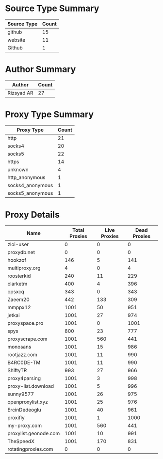 # Source Type Summary

| Source Type | Count |
|-------------|-------|
| github | 15 |
| website | 11 |
| Github | 1 |


# Author Summary

| Author | Count |
|--------|-------|
| Rizsyad AR | 27 |


# Proxy Type Summary

| Proxy Type | Count |
|------------|-------|
| http | 21 |
| socks4 | 20 |
| socks5 | 22 |
| https | 14 |
| unknown | 4 |
| http_anonymous | 1 |
| socks4_anonymous | 1 |
| socks5_anonymous | 1 |


# Proxy Details

| Name | Total Proxies | Live Proxies | Dead Proxies |
|------|---------------|--------------|---------------|
| zloi-user | 0 | 0 | 0 |
| proxydb.net | 0 | 0 | 0 |
| hookzof | 146 | 5 | 141 |
| multiproxy.org | 4 | 0 | 4 |
| roosterkid | 240 | 11 | 229 |
| clarketm | 400 | 4 | 396 |
| opsxcq | 343 | 0 | 343 |
| Zaeem20 | 442 | 133 | 309 |
| mmppx12 | 1001 | 50 | 951 |
| jetkai | 1001 | 27 | 974 |
| proxyspace.pro | 1001 | 0 | 1001 |
| spys | 800 | 23 | 777 |
| proxyscrape.com | 1001 | 560 | 441 |
| monosans | 1001 | 15 | 986 |
| rootjazz.com | 1001 | 11 | 990 |
| B4RC0DE-TM | 1001 | 11 | 990 |
| ShiftyTR | 993 | 27 | 966 |
| proxy4parsing | 1001 | 3 | 998 |
| proxy-list.download | 1001 | 5 | 996 |
| sunny9577 | 1001 | 26 | 975 |
| openproxylist.xyz | 1001 | 25 | 976 |
| ErcinDedeoglu | 1001 | 40 | 961 |
| proxifly | 1001 | 1 | 1000 |
| my-proxy.com | 1001 | 560 | 441 |
| proxylist.geonode.com | 1001 | 10 | 991 |
| TheSpeedX | 1001 | 170 | 831 |
| rotatingproxies.com | 0 | 0 | 0 |
